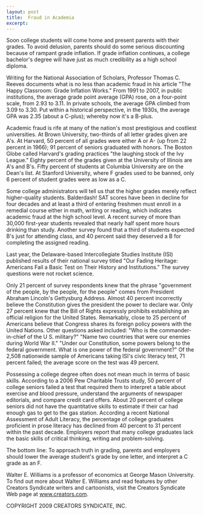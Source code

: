 ```yaml
---
layout: post
title:  Fraud in Academia
excerpt:
---
```


Soon college students will come home and present parents with their grades. To avoid delusion, parents should do some serious discounting because of rampant grade inflation. If grade inflation continues, a college bachelor's degree will have just as much credibility as a high school diploma.

Writing for the National Association of Scholars, Professor Thomas C. Reeves documents what is no less than academic fraud in his article "The Happy Classroom: Grade Inflation Works." From 1991 to 2007, in public institutions, the average grade point average (GPA) rose, on a four-point scale, from 2.93 to 3.11. In private schools, the average GPA climbed from 3.09 to 3.30. Put within a historical perspective, in the 1930s, the average GPA was 2.35 (about a C-plus); whereby now it's a B-plus.

Academic fraud is rife at many of the nation's most prestigious and costliest universities. At Brown University, two-thirds of all letter grades given are A's. At Harvard, 50 percent of all grades were either A or A- (up from 22 percent in 1966); 91 percent of seniors graduated with honors. The Boston Globe called Harvard's grading practices "the laughing stock of the Ivy League." Eighty percent of the grades given at the University of Illinois are A's and B's. Fifty percent of students at Columbia University are on the Dean's list. At Stanford University, where F grades used to be banned, only 6 percent of student grades were as low as a C.

Some college administrators will tell us that the higher grades merely reflect higher-quality students. Balderdash! SAT scores have been in decline for four decades and at least a third of entering freshmen must enroll in a remedial course either in math, writing or reading, which indicates academic fraud at the high school level. A recent survey of more than 30,000 first-year students revealed that nearly half spent more hours drinking than study. Another survey found that a third of students expected B's just for attending class, and 40 percent said they deserved a B for completing the assigned reading.

Last year, the Delaware-based Intercollegiate Studies Institute (ISI) published results of their national survey titled "Our Fading Heritage: Americans Fail a Basic Test on Their History and Institutions." The survey questions were not rocket science.

 Only 21 percent of survey respondents knew that the phrase "government of the people, by the people, for the people" comes from President Abraham Lincoln's Gettysburg Address. Almost 40 percent incorrectly believe the Constitution gives the president the power to declare war. Only 27 percent knew that the Bill of Rights expressly prohibits establishing an official religion for the United States. Remarkably, close to 25 percent of Americans believe that Congress shares its foreign policy powers with the United Nations. Other questions asked included: "Who is the commander-in-chief of the U S. military?" "Name two countries that were our enemies during World War II." "Under our Constitution, some powers belong to the federal government. What is one power of the federal government?" Of the 2,508 nationwide sample of Americans taking ISI's civic literacy test, 71 percent failed; the average score on the test was 49 percent.

Possessing a college degree often does not mean much in terms of basic skills. According to a 2006 Pew Charitable Trusts study, 50 percent of college seniors failed a test that required them to interpret a table about exercise and blood pressure, understand the arguments of newspaper editorials, and compare credit card offers. About 20 percent of college seniors did not have the quantitative skills to estimate if their car had enough gas to get to the gas station. According a recent National Assessment of Adult Literacy, the percentage of college graduates proficient in prose literacy has declined from 40 percent to 31 percent within the past decade. Employers report that many college graduates lack the basic skills of critical thinking, writing and problem-solving.

The bottom line: To approach truth in grading, parents and employers should lower the average student's grade by one letter, and interpret a C grade as an F.

Walter E. Williams is a professor of economics at George Mason University. To find out more about Walter E. Williams and read features by other Creators Syndicate writers and cartoonists, visit the Creators Syndicate Web page at www.creators.com.

COPYRIGHT 2009 CREATORS SYNDICATE, INC.
